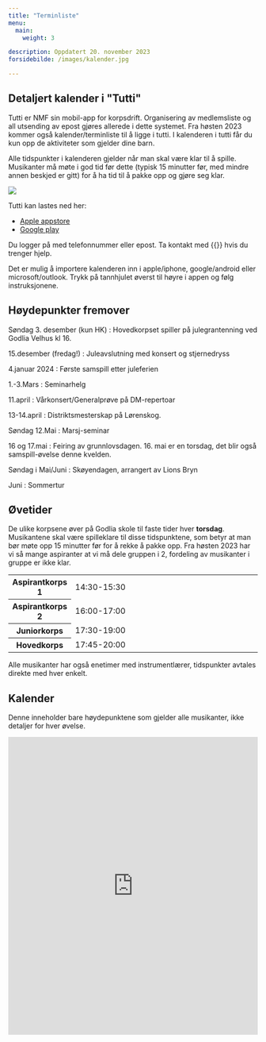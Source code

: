 ```yaml
---
title: "Terminliste"
menu:
  main:
    weight: 3

description: Oppdatert 20. november 2023
forsidebilde: /images/kalender.jpg

---
```


## Detaljert kalender i "Tutti"

Tutti er NMF sin mobil-app for korpsdrift. Organisering av medlemsliste og all utsending av epost gjøres allerede i dette systemet. Fra høsten 2023 kommer også kalender/terminliste til å ligge i tutti. I kalenderen i tutti får du kun opp de aktiviteter som gjelder dine barn.

Alle tidspunkter i kalenderen gjelder når man skal være klar til å spille. Musikanter må møte i god tid før dette (typisk 15 minutter før, med mindre annen beskjed er gitt) for å ha tid til å pakke opp og gjøre seg klar.

<img src="/images/icon_tutti.png">

Tutti kan lastes ned her:
* [Apple appstore](https://apps.apple.com/no/app/tutti/id1517797980)
* [Google play](https://play.google.com/store/apps/details?id=no.styreportalen.medlemsapp&hl=no&pli=1)

Du logger på med telefonnummer eller epost. Ta kontakt med {{<email styret>}} hvis du trenger hjelp.

Det er mulig å importere kalenderen inn i apple/iphone, google/android eller microsoft/outlook. Trykk på tannhjulet øverst til høyre i appen og følg instruksjonene.

## Høydepunkter fremover

Søndag 3. desember (kun HK)
: Hovedkorpset spiller på julegrantenning ved Godlia Velhus kl 16.

15.desember (fredag!)
: Juleavslutning med konsert og stjernedryss

4.januar 2024
: Første samspill etter juleferien

1.-3.Mars
: Seminarhelg

11.april
: Vårkonsert/Generalprøve på DM-repertoar

13-14.april
: Distriktsmesterskap på Lørenskog.

Søndag 12.Mai
: Marsj-seminar

16 og 17.mai
: Feiring av grunnlovsdagen. 16. mai er en torsdag, det blir også samspill-øvelse denne kvelden.

Søndag i Mai/Juni
: Skøyendagen, arrangert av Lions Bryn

Juni
: Sommertur


## Øvetider

De ulike korpsene øver på Godlia skole til faste tider hver **torsdag**. Musikantene skal være spilleklare til disse tidspunktene, som betyr at man bør møte opp 15 minutter før for å rekke å pakke opp. Fra høsten 2023 har vi så mange aspiranter at vi må dele gruppen i 2, fordeling av musikanter i gruppe er ikke klar.

<table>
<colgroup>
    <col span="1" style="width: 20%;">
    <col span="1" style="width: 80%;">
</colgroup>
<tr><th>Aspirantkorps 1</th><td>14:30-15:30</td>
<tr><th>Aspirantkorps 2</th><td>16:00-17:00</td>
<tr><th>Juniorkorps</th>  <td>17:30-19:00</td>
<tr><th>Hovedkorps</th>   <td>17:45-20:00</td>
</table>

Alle musikanter har også enetimer med instrumentlærer, tidspunkter avtales direkte med hver enkelt.

## Kalender

Denne inneholder bare høydepunktene som gjelder alle musikanter, ikke detaljer for hver øvelse.

<iframe src="https://calendar.google.com/calendar/embed?showTitle=0&amp;showNav=0&amp;showDate=0&amp;showCalendars=0&amp;showTz=0&amp;mode=AGENDA&amp;height=600&amp;wkst=2&amp;bgcolor=%23FFFFFF&amp;src=godlia.trasop.musikkorps%40gmail.com&amp;color=%2342104A&amp;ctz=Europe%2FOslo" style="border-width:0" width="100%" height="600" frameborder="0" scrolling="no"></iframe>


